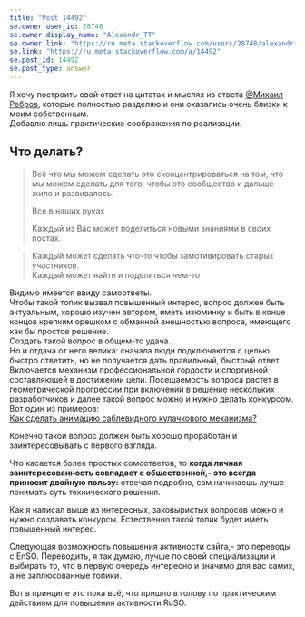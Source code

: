 ```yaml
---
title: "Post 14492"
se.owner.user_id: 28748
se.owner.display_name: "Alexandr_TT"
se.owner.link: "https://ru.meta.stackoverflow.com/users/28748/alexandr-tt"
se.link: "https://ru.meta.stackoverflow.com/a/14492"
se.post_id: 14492
se.post_type: answer
---
```

<p>Я хочу построить свой ответ на цитатах и мыслях из ответа <a href="https://ru.meta.stackoverflow.com/users/189027/%D0%9C%D0%B8%D1%85%D0%B0%D0%B8%D0%BB-%D0%A0%D0%B5%D0%B1%D1%80%D0%BE%D0%B2">@Михаил Ребров</a>, которые полностью разделяю и они оказались очень близки к моим собственным.<br />
Добавлю лишь практические соображения по реализации.</p>
<h2>Что делать?</h2>
<blockquote>
<p>Всё что мы можем сделать это сконцентрироваться на том, что мы можем
сделать для того, чтобы это сообщество и дальше жило и развивалось.</p>
<p>Все в наших руках</p>
<p>Каждый из Вас может поделиться новыми знаниями в своих постах.</p>
</blockquote>
<blockquote>
<p>Каждый может сделать что-то чтобы замотивировать старых участников.<br />
Каждый может найти и поделиться чем-то</p>
</blockquote>
<p>Видимо имеется ввиду самоответы.<br />
Чтобы такой топик вызвал повышенный интерес, вопрос должен быть актуальным, хорошо изучен автором, иметь изюминку и быть в конце концов крепким орешком с обманной внешностью вопроса, имеющего как бы простое решение.<br />
Создать такой вопрос в общем-то  удача.<br />
Но и отдача от него велика: сначала люди подключаются с целью быстро ответить, но не получается дать правильный, быстрый ответ.<br />
Включается механизм профессиональной гордости и спортивной составляющей в достижении цели. Посещаемость вопроса растет в геометрической прогрессии при включении в решение нескольких разработчиков и далее такой вопрос можно и нужно делать конкурсом. Вот один из примеров:<br />
<a href="https://ru.stackoverflow.com/q/1602329/28748">Как сделать анимацию саблевидного кулачкового механизма?</a></p>
<p>Конечно такой вопрос должен быть хорошо проработан и заинтересовывать с первого взгляда.</p>
<p>Что касается более простых сомоответов, то
<strong>когда личная заинтересованность совпадает с общественной,-  это всегда приносит двойную пользу:</strong> отвечая подробно, сам начинаешь лучше понимать суть технического решения.</p>
<p>Как я написал выше из интересных, заковыристых вопросов можно и нужно создавать конкурсы. Естественно такой топик будет иметь повышенный интерес.</p>
<p>Следующая возможность повышения активности сайта,- это переводы с EnSO.
Переводить, я так думаю, лучше по своей специализации и выбирать то, что в первую очередь интересно и значимо для вас самих, а не заплюсованные топики.</p>
<p>Вот в принципе это пока всё, что пришло в голову по практическим действиям для повышения активности RuSO.</p>
